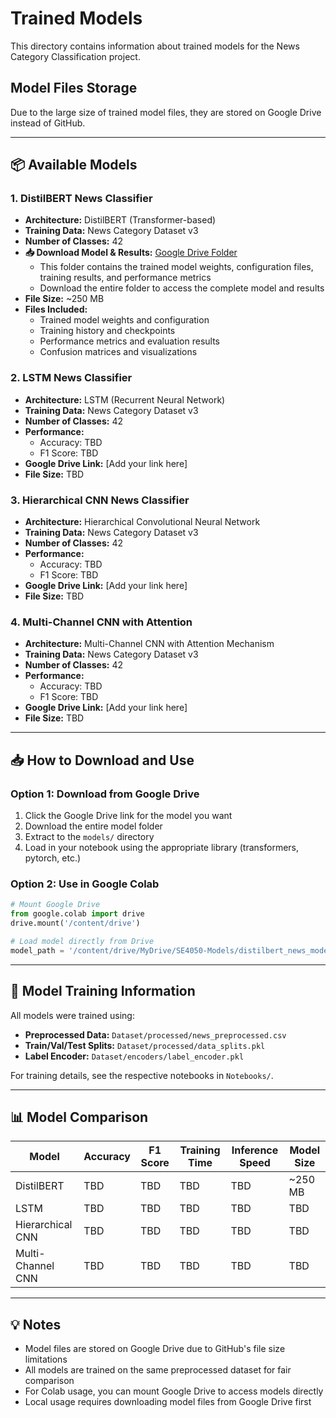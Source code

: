 # Trained Models

This directory contains information about trained models for the News Category Classification project.

## Model Files Storage

Due to the large size of trained model files, they are stored on Google Drive instead of GitHub.

---

## 📦 Available Models

### 1. DistilBERT News Classifier
- **Architecture:** DistilBERT (Transformer-based)
- **Training Data:** News Category Dataset v3
- **Number of Classes:** 42
- **📥 Download Model & Results:** [Google Drive Folder](https://drive.google.com/drive/folders/1iUhXh7hD7mwyls7YZiMLPw8IsX89qcHY?usp=drive_link)
  - This folder contains the trained model weights, configuration files, training results, and performance metrics
  - Download the entire folder to access the complete model and results
- **File Size:** ~250 MB
- **Files Included:**
  - Trained model weights and configuration
  - Training history and checkpoints
  - Performance metrics and evaluation results
  - Confusion matrices and visualizations

### 2. LSTM News Classifier
- **Architecture:** LSTM (Recurrent Neural Network)
- **Training Data:** News Category Dataset v3
- **Number of Classes:** 42
- **Performance:**
  - Accuracy: TBD
  - F1 Score: TBD
- **Google Drive Link:** [Add your link here]
- **File Size:** TBD

### 3. Hierarchical CNN News Classifier
- **Architecture:** Hierarchical Convolutional Neural Network
- **Training Data:** News Category Dataset v3
- **Number of Classes:** 42
- **Performance:**
  - Accuracy: TBD
  - F1 Score: TBD
- **Google Drive Link:** [Add your link here]
- **File Size:** TBD

### 4. Multi-Channel CNN with Attention
- **Architecture:** Multi-Channel CNN with Attention Mechanism
- **Training Data:** News Category Dataset v3
- **Number of Classes:** 42
- **Performance:**
  - Accuracy: TBD
  - F1 Score: TBD
- **Google Drive Link:** [Add your link here]
- **File Size:** TBD

---

## 📥 How to Download and Use

### Option 1: Download from Google Drive
1. Click the Google Drive link for the model you want
2. Download the entire model folder
3. Extract to the `models/` directory
4. Load in your notebook using the appropriate library (transformers, pytorch, etc.)

### Option 2: Use in Google Colab
```python
# Mount Google Drive
from google.colab import drive
drive.mount('/content/drive')

# Load model directly from Drive
model_path = '/content/drive/MyDrive/SE4050-Models/distilbert_news_model'
```

---

## 🔧 Model Training Information

All models were trained using:
- **Preprocessed Data:** `Dataset/processed/news_preprocessed.csv`
- **Train/Val/Test Splits:** `Dataset/processed/data_splits.pkl`
- **Label Encoder:** `Dataset/encoders/label_encoder.pkl`

For training details, see the respective notebooks in `Notebooks/`.

---

## 📊 Model Comparison

| Model | Accuracy | F1 Score | Training Time | Inference Speed | Model Size |
|-------|----------|----------|---------------|-----------------|------------|
| DistilBERT | TBD | TBD | TBD | TBD | ~250 MB |
| LSTM | TBD | TBD | TBD | TBD | TBD |
| Hierarchical CNN | TBD | TBD | TBD | TBD | TBD |
| Multi-Channel CNN | TBD | TBD | TBD | TBD | TBD |

---

## 💡 Notes

- Model files are stored on Google Drive due to GitHub's file size limitations
- All models are trained on the same preprocessed dataset for fair comparison
- For Colab usage, you can mount Google Drive to access models directly
- Local usage requires downloading model files from Google Drive first
